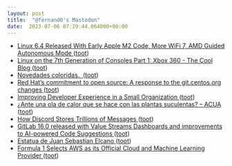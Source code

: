 ```yaml
---
layout: post
title:  "@fernand0's Mastodon"
date:  2023-07-06 07:29:44.064000+00:00
---
```

*  [Linux 6.4 Released With Early Apple M2 Code, More WiFi 7, AMD Guided Autonomous Mode ](https://www.phoronix.com/news/Linux-6.4-Release) ([toot](https://mastodon.social/@fernand0/110665962885107866))
*  [Linux on the 7th Generation of Consoles Part 1: Xbox 360 - The Cool Blog ](https://www.lilysthings.org/blog/linux-on-xbox360) ([toot](https://mastodon.social/@fernand0/110662700734151942))
*  [Novedades coloridas.  ](https://avecesunafoto.wordpress.com/2023/07/05/novedades-coloridas) ([toot](https://mastodon.social/@fernand0/110662691449831620))
*  [Red Hat’s commitment to open source: A response to the git.centos.org changes ](https://www.redhat.com/en/blog/red-hats-commitment-open-source-response-gitcentosorg-change) ([toot](https://mastodon.social/@fernand0/110662415891778545))
*  [Improving Developer Experience in a Small Organization ](https://www.infoq.com/news/2023/06/developer-experience-small-org) ([toot](https://mastodon.social/@fernand0/110662192049809921))
*  [¿Ante una ola de calor que se hace con las plantas suculentas? – ACUA ](https://asociacionacua.org/ante-una-ola-de-calor-que-se-hace-con-las-plantas-suculenta) ([toot](https://mastodon.social/@fernand0/110661963807654421))
*  [How Discord Stores Trillions of Messages ](https://discord.com/blog/how-discord-stores-trillions-of-message) ([toot](https://mastodon.social/@fernand0/110661322155184568))
*  [GitLab 16.0 released with Value Streams Dashboards and improvements to AI-powered Code Suggestions ](https://about.gitlab.com/releases/2023/05/22/gitlab-16-0-released) ([toot](https://mastodon.social/@fernand0/110661013002546448))
*  [Estatua de Juan Sebastian Elcano ](https://www.flickr.com/photos/fernand0/53007848750) ([toot](https://mastodon.social/@fernand0/110661002415764789))
*  [Formula 1 Selects AWS as its Official Cloud and Machine Learning Provider ](https://press.aboutamazon.com/2018/6/formula-1-selects-aws-as-its-official-cloud-and-machine-learning-provide) ([toot](https://mastodon.social/@fernand0/110660769107353329))
